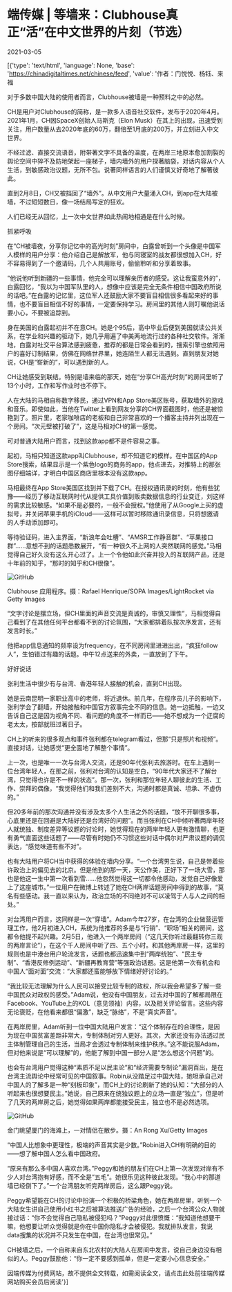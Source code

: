 # 端传媒 | 等墙来：Clubhouse真正“活”在中文世界的片刻（节选）

2021-03-05

[{'type': 'text/html', 'language': None, 'base': 'https://chinadigitaltimes.net/chinese/feed', 'value': '作者：门悦悦、杨钰、来福

对于多数中国大陆的使用者而言，Clubhouse被墙是一种预料之中的必然。

CH是用户对Clubhouse的简称，是一款多人语音社交软件，发布于2020年4月。2021年1月，CH因SpaceX创始人马斯克（Elon Musk）在其上的出现，迅速受到关注，用户数量从去2020年底的60万，翻倍至1月底的200万，并立刻进入中文世界。

不经过滤、直接交流语音，附带著文字不具备的温度，在两岸三地原本愈加割裂的舆论空间中猝不及防地架起一座梯子，墙内墙外的用户探著脑袋，对话内容从个人生活，到敏感政治议题，无所不包。说著同样语言的人们谨慎又好奇地了解著彼此。

直到2月8日，CH又被挡回了“墙外”。从中文用户大量涌入CH，到app在大陆被墙，不过短短数日，像一场结局写定的狂欢。

人们已经无从回忆，上一次中文世界如此热闹地相通是在什么时候。

抓紧呼吸

在“CH被墙夜，分享你记忆中的高光时刻”房间中，白露曾听到一个头像是中国军人模样的用户分享：他介绍自己是解放军，他与同寝室的战友都很想加入CH，好不容易得到了一个邀请码，几个人共用账号，偷偷聆听和分享着故事。

“他说他听到新疆的一些事情，他完全可以理解亲历者的感受。这让我蛮意外的”，白露回忆，“我以为中国军队里的人，想像中应该是完全无条件相信中国政府所说的话吧。”在白露的记忆里，这位军人还鼓励大家不要盲目相信很多看起来好的事情，也不要盲目相信不好的事情，一定要保持学习。房间里的其他人则叮嘱他说话要小心，不要被追踪到。

身在美国的白露起初并不在意CH。她是个95后，高中毕业后便到美国就读公共关系，在学业和兴趣的驱动下，她几乎用遍了中美两地流行过的各种社交软件。渐渐地，白露对社交平台算法感到疲惫，推荐的都是日常会看到的，搜索引擎也依照用户的喜好订制结果，仿佛在网络世界里，她连陌生人都无法遇到。直到朋友对她说，CH是“崭新的”，可以遇到新的人。

CH让她感受到联结。特别是墙来临的那天，她在“分享CH高光时刻”的房间里听了13个小时，工作和写作业时也不停下。

人在大陆的马相自称数字移民，通过VPN和App Store美区账号，获取墙外的游戏和音乐。即使如此，当他在Twitter上看到网友分享的CH界面截图时，他还是被惊艳到了。照片里，老家咖啡店的老板和自己非常喜欢的一个播客主持并列出现在一个房间。“次元壁被打破了”，这是马相对CH的第一感觉。

可对普通大陆用户而言，找到这款app都不是件容易之事。

起初，马相只知道这款app叫Clubhouse，却不知道它的模样。在中国区的App Store搜索，结果显示是一个紫色logo的商务的app，他点进去，对推特上的那张图仔细端详，才明白中国区商店里根本没有这款app。

马相最终在App Store美国区找到并下载了CH。在授权通讯录的时刻，他有些犹豫——经历了移动互联网时代从提供工具价值到贩卖数据信息的行业变迁，刘这样的需求比较敏感。“如果不是必要的，一般不会授权。”他使用了从Google上买的虚拟号，并关闭苹果手机的iCloud——这样可以暂时移除通讯录信息，只将想邀请的人手动添加即可。

等待验证码，进入主界面，“新浪年会吐槽”、“AMSR工作静音群”、“苹果接口群”&#8230;&#8230;意想不到的话题悉数展开，“有一种很久不上网的人突然联网的感觉。”马相觉得自己好久没有这么开心过了。上一个令他如此兴奋并投入的互联网产品，还是十年前的知乎，“那时的知乎和CH很像”。

![GitHub](https://chinadigitaltimes.net/chinese/files/2021/03/post-663252-6041e59c1cffe.)

Clubhouse 应用程序。摄：Rafael Henrique/SOPA Images/LightRocket via Getty Images

“文字讨论是摆立场，但CH里面的声音交流是真诚的，审慎又理性”，马相觉得自己看到了在其他任何平台都看不到的讨论氛围，“大家都排着队按次序发言，还有发言时长。”

他把app信息通知的频率设为frequency，在不同房间里进进出出，“疯狂follow人”，生怕错过有趣的话题。中午12点送来的外卖，一直放到了下午。

好好说话

张利生活中很少有与台湾、香港年轻人接触的机会，直到CH出现。

她是云南昆明一家职业高中的老师，将近退休。前几年，在程序员儿子的影响下，张利学会了翻墙，开始接触和中国官方叙事完全不同的信息。她一边抵触，一边又告诉自己这是因为视角不同、看问题的角度不一样而已——她不想成为一个迂腐的老太太，按部就班过著日子。

CH上的听来的很多观点和事件张利都在telegram看过，但那“只是照片和视频”。直接对话，让她感觉“更全面地了解整个事情”。

上一次，也是唯一一次与台湾人交流，还是90年代张利去旅游时。在车上遇到一位台湾年轻人，在那之前，张利对台湾的认知是空白，“90年代大家还不了解台湾，只觉得也许是不一样的状态”。那一次，张利和那位年轻人聊彼此的生活、工作、崇拜的偶像，“我觉得他们和我们差别不大，沟通时都是真诚、坦承、不虚伪的。”

但20多年前的那次沟通并没有涉及太多个人生活之外的话题，“放不开聊很多事，心底里还是在回避是大陆好还是台湾好的问题”。而当张利在CH中倾听著两岸年轻人就统独、制度差异等议题的讨论时，她觉得现在的两岸年轻人更有激情聊，也更有勇气直面这些话题了——尽管有时她仍不习惯这些对话中偶尔对严肃议题的调侃表达，“感觉味道有些不对”。

也有大陆用户将CH当中获得的体验在墙内分享。“一个台湾男生说，自己是带着些许政治上的偏见去的北京。但是他到的那一天，天公作美，正好下了一场大雪，那也是他这一生中第一次看到雪&#8230;&#8230;他忽然觉得这一切都令他感动，发觉自己好像爱上了这座城市。”一位用户在微博上转述了她在CH两岸话题房间中得到的故事，“莫名有些感动。我一直以来认为，政治立场的不同绝对不可以凌驾于人与人之间的相处。”

对台湾用户而言，这同样是一次“穿墙”。Adam今年27岁，在台湾的企业做营运管理工作，他2月初进入CH，系统为他推荐的多是与“行销”、“职场”相关的房间，这都令他提不起兴趣。2月5日，他进入一个两岸房间（“这几天你听过最翻转你三观的两岸言论”），在这个千人房间中听了四、五个小时。和其他两岸房一样，这里的规则也是中港台用户轮流发言，话题也都迅速集中到“两岸统独”、“民主专制”、“香港反修例运动”、“新疆再教育营”等强政治话题。这是他第一次有机会和中国人“面对面”交流：“大家都还蛮能够放下情绪好好讨论的。”

“我比较无法理解为什么人民可以接受比较专制的政权，所以我会希望多了解一些中国民众对政权的感受。”Adam说，他没有中国朋友，过去对中国的了解都局限在Facebook、YouTube上的KOL（意见领袖）内容，以及相关评论留言。这些内容无论褒贬，在他看来都很“偏激”，缺乏“脉络”，不是“真实声音”。

在两岸房里，Adam听到一位中国大陆用户发言：“这个体制存在的合理性，是因为现在中国贫富差距非常大，专制体制对穷人更好。其次，大家还没有办法透过民主体制管理自己的生活，当局才会透过专制体制来维护秩序。”这不能说服Adam，但对他来说是“可以理解”的，他能了解到中国一部分人是“怎么想这个问题”的。

也会有台湾用户觉得这种“素质不足以民主论”和“经济需要专制论”漏洞百出，是在台湾主流舆论中经常可见的中国叙事。Robin从没踏足过中国大陆，她坦承自己对中国人的了解多是一种“刻板印象”，而CH上的讨论刷新了她的认知：“大部分的人听起来也很想要民主。”她说，自己原来在统独议题上的立场一直是“独立”，但是听了几天的两岸房之后，她觉得如果两岸都能接受民主，独立也不是必然选项。

![GitHub](https://chinadigitaltimes.net/chinese/files/2021/03/post-663252-6041e59c2d984.)

金门眺望厦门的海滩上，一对情侣在散步。摄：An Rong Xu/Getty Images

“中国人比想象中更理性，极端的声音其实是少数。”Robin进入CH有明确的目的——想了解中国人怎么看中国政府。

“原来有那么多中国人喜欢台湾。”Peggy和她的朋友们在CH上第一次发现对岸有不少人对台湾抱有好感，而不全是“五毛”。她很乐见这种彼此发现。“我心中的那道墙已经倒下了。”一个台湾朋友听完两岸房后，这么跟Peggy说。

Peggy希望能在CH的讨论中扮演一个积极的桥梁角色，她在两岸房里，听到一个大陆女生讲自己使用小红书之后被算法推送广告的经验，之后一个台湾公众人物就接过话：“你不会觉得自己隐私被侵犯吗？”Peggy对此很愤慨：“我知道他想要干嘛，他想要让听众觉得就是你在中国你隐私才会被侵犯。我就排队发言，我说data搜集的状况并不只发生在中国，在台湾也很常见。”

CH被墙之后，一个自称来自东北农村的大陆人在房间中发言，说自己身边没有相似的人。Peggy鼓励他：“你一定不要感到孤单，但是一定要小心信息安全。”

因端传媒为付费网站，故不提供全文转载，如需阅读全文，请点击此处前往端传媒网站购买会员后阅读'}]